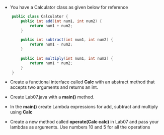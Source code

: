 * You have a Calculator class as given below for reference 

```java
	public class Calculator {
		public int add(int num1, int num2) {
			return num1 + num2;
		}
		
		public int subtract(int num1, int num2) {
			return num1 - num2;
		}
		
		public int multiply(int num1, int num2) {
			return num1 * num2;
		}
	}
```


* Create a functional interface called __Calc__ with an abstract method that accepts two arguments and returns an int.

* Create Lab07.java with a **main()** method. 
* In the __main()__ create Lambda expressions for add, subtract and multiply using __Calc__
* Create a new method called __operate(Calc calc)__ in Lab07 and pass your lambdas as arguments. Use numbers 10 and 5 for all the operations
